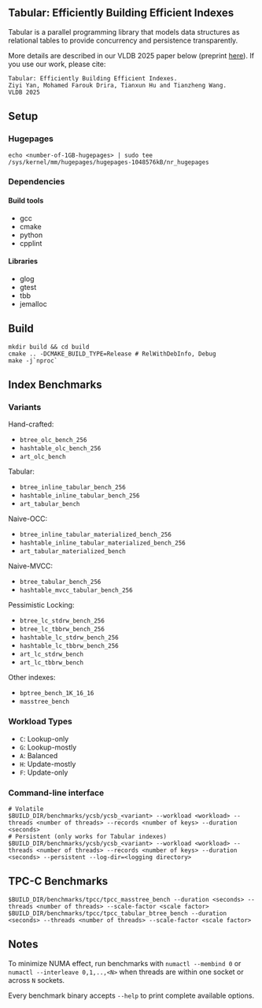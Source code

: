 ## Tabular: Efficiently Building Efficient Indexes

Tabular is a parallel programming library that models data structures as relational tables to provide concurrency and persistence transparently. 

More details are described in our VLDB 2025 paper below (preprint [here](https://www.cs.sfu.ca/~tzwang/tabular.pdf)). If you use our work, please cite:
```
Tabular: Efficiently Building Efficient Indexes.
Ziyi Yan, Mohamed Farouk Drira, Tianxun Hu and Tianzheng Wang.
VLDB 2025
```

## Setup
### Hugepages
```
echo <number-of-1GB-hugepages> | sudo tee /sys/kernel/mm/hugepages/hugepages-1048576kB/nr_hugepages
```
### Dependencies

#### Build tools
- gcc
- cmake
- python
- cpplint
#### Libraries
- glog
- gtest
- tbb
- jemalloc

## Build
```shell
mkdir build && cd build
cmake .. -DCMAKE_BUILD_TYPE=Release # RelWithDebInfo, Debug
make -j`nproc`
```

## Index Benchmarks
### Variants
Hand-crafted:
- `btree_olc_bench_256`
- `hashtable_olc_bench_256`
- `art_olc_bench`

Tabular:
- `btree_inline_tabular_bench_256`
- `hashtable_inline_tabular_bench_256`
- `art_tabular_bench`

Naive-OCC:
- `btree_inline_tabular_materialized_bench_256`
- `hashtable_inline_tabular_materialized_bench_256`
- `art_tabular_materialized_bench`

Naive-MVCC:
- `btree_tabular_bench_256`
- `hashtable_mvcc_tabular_bench_256`

Pessimistic Locking:
- `btree_lc_stdrw_bench_256`
- `btree_lc_tbbrw_bench_256`
- `hashtable_lc_stdrw_bench_256`
- `hashtable_lc_tbbrw_bench_256`
- `art_lc_stdrw_bench`
- `art_lc_tbbrw_bench`

Other indexes:
- `bptree_bench_1K_16_16`
- `masstree_bench`

### Workload Types
- `C`: Lookup-only
- `G`: Lookup-mostly
- `A`: Balanced
- `H`: Update-mostly
- `F`: Update-only

### Command-line interface
```shell
# Volatile
$BUILD_DIR/benchmarks/ycsb/ycsb_<variant> --workload <workload> --threads <number of threads> --records <number of keys> --duration <seconds>
# Persistent (only works for Tabular indexes)
$BUILD_DIR/benchmarks/ycsb/ycsb_<variant> --workload <workload> --threads <number of threads> --records <number of keys> --duration <seconds> --persistent --log-dir=<logging directory>
```

## TPC-C Benchmarks
```shell
$BUILD_DIR/benchmarks/tpcc/tpcc_masstree_bench --duration <seconds> --threads <number of threads> --scale-factor <scale factor>
$BUILD_DIR/benchmarks/tpcc/tpcc_tabular_btree_bench --duration <seconds> --threads <number of threads> --scale-factor <scale factor>
```

## Notes
To minimize NUMA effect, run benchmarks with `numactl --membind 0` or `numactl --interleave 0,1,..,<N>` when threads are within one socket or across `N` sockets.

Every benchmark binary accepts `--help` to print complete available options.
